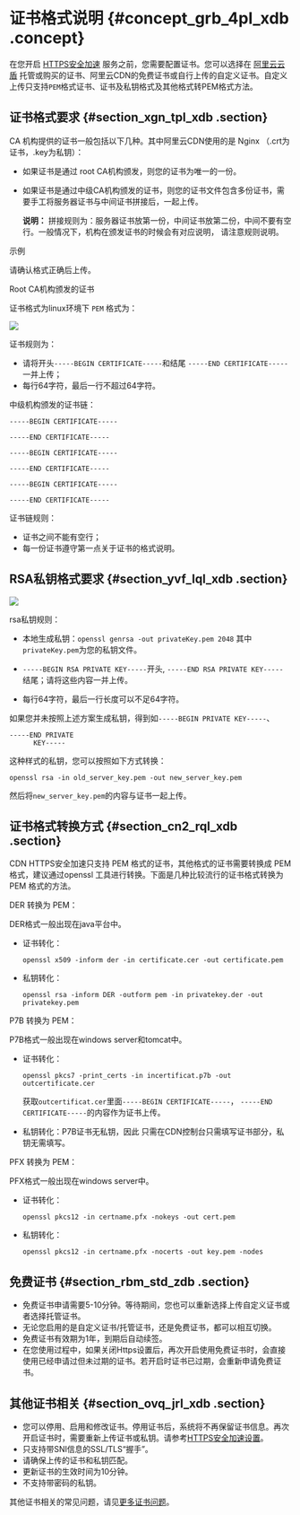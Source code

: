 # 证书格式说明 {#concept_grb_4pl_xdb .concept}

在您开启 [HTTPS安全加速](intl.zh-CN/用户指南/域名管理/HTTPS安全加速/HTTPS安全加速设置.md#) 服务之前，您需要配置证书。您可以选择在 [阿里云云盾](https://yundun.console.aliyun.com) 托管或购买的证书、阿里云CDN的免费证书或自行上传的自定义证书。自定义上传只支持`PEM`格式证书、证书及私钥格式及其他格式转PEM格式方法。

## 证书格式要求 {#section_xgn_tpl_xdb .section}

CA 机构提供的证书一般包括以下几种。其中阿里云CDN使用的是 Nginx （.crt为证书，.key为私钥）：

-   如果证书是通过 root CA机构颁发，则您的证书为唯一的一份。
-   如果证书是通过中级CA机构颁发的证书，则您的证书文件包含多份证书，需要手工将服务器证书与中间证书拼接后，一起上传。

    **说明：** 拼接规则为：服务器证书放第一份，中间证书放第二份，中间不要有空行。一般情况下，机构在颁发证书的时候会有对应说明， 请注意规则说明。


示例

请确认格式正确后上传。

Root CA机构颁发的证书

证书格式为linux环境下 `PEM` 格式为：

![](http://static-aliyun-doc.oss-cn-hangzhou.aliyuncs.com/assets/img/5135/15404704203703_zh-CN.png)

证书规则为：

-   请将开头`-----BEGIN CERTIFICATE-----`和结尾 `-----END CERTIFICATE-----`一并上传；
-   每行64字符，最后一行不超过64字符。

中级机构颁发的证书链：

`-----BEGIN CERTIFICATE-----`

`-----END CERTIFICATE-----`

`-----BEGIN CERTIFICATE-----`

`-----END CERTIFICATE-----`

`-----BEGIN CERTIFICATE-----`

`-----END CERTIFICATE-----`

证书链规则：

-   证书之间不能有空行；
-   每一份证书遵守第一点关于证书的格式说明。

## RSA私钥格式要求 {#section_yvf_lql_xdb .section}

![](http://static-aliyun-doc.oss-cn-hangzhou.aliyuncs.com/assets/img/5135/15404704203704_zh-CN.png)

rsa私钥规则：

-   本地生成私钥：`openssl genrsa -out privateKey.pem 2048` 其中`privateKey.pem`为您的私钥文件。

-   `-----BEGIN RSA PRIVATE KEY-----`开头, `-----END RSA PRIVATE KEY-----` 结尾；请将这些内容一并上传。

-   每行64字符，最后一行长度可以不足64字符。


如果您并未按照上述方案生成私钥，得到如`-----BEGIN PRIVATE KEY-----`、

```
-----END PRIVATE
      KEY-----
```

这种样式的私钥，您可以按照如下方式转换：

```
openssl rsa -in old_server_key.pem -out new_server_key.pem
```

然后将`new_server_key.pem`的内容与证书一起上传。

## 证书格式转换方式 {#section_cn2_rql_xdb .section}

CDN HTTPS安全加速只支持 PEM 格式的证书，其他格式的证书需要转换成 PEM 格式，建议通过openssl 工具进行转换。下面是几种比较流行的证书格式转换为 PEM 格式的方法。

DER 转换为 PEM：

DER格式一般出现在java平台中。

-   证书转化：

    ```
    openssl x509 -inform der -in certificate.cer -out certificate.pem
    ```

-   私钥转化：

    ```
    openssl rsa -inform DER -outform pem -in privatekey.der -out privatekey.pem
    ```


P7B 转换为 PEM：

P7B格式一般出现在windows server和tomcat中。

-   证书转化：

    ```
    openssl pkcs7 -print_certs -in incertificat.p7b -out outcertificate.cer
    ```

    获取`outcertificat.cer`里面`-----BEGIN CERTIFICATE-----`， `-----END CERTIFICATE-----`的内容作为证书上传。

-   私钥转化：P7B证书无私钥，因此 只需在CDN控制台只需填写证书部分，私钥无需填写。

PFX 转换为 PEM：

PFX格式一般出现在windows server中。

-   证书转化：

    ```
    openssl pkcs12 -in certname.pfx -nokeys -out cert.pem
    ```

-   私钥转化：

    ```
    openssl pkcs12 -in certname.pfx -nocerts -out key.pem -nodes
    ```


## 免费证书 {#section_rbm_std_zdb .section}

-   免费证书申请需要5-10分钟。等待期间，您也可以重新选择上传自定义证书或者选择托管证书。
-   无论您启用的是自定义证书/托管证书，还是免费证书，都可以相互切换。
-   免费证书有效期为1年，到期后自动续签。
-   在您使用过程中，如果关闭Https设置后，再次开启使用免费证书时，会直接使用已经申请过但未过期的证书。若开启时证书已过期，会重新申请免费证书。

## 其他证书相关 {#section_ovq_jrl_xdb .section}

-   您可以停用、启用和修改证书。停用证书后，系统将不再保留证书信息。再次开启证书时，需要重新上传证书或私钥。请参考[HTTPS安全加速设置](intl.zh-CN/用户指南/域名管理/HTTPS安全加速/HTTPS安全加速设置.md#)。
-   只支持带SNI信息的SSL/TLS“握手”。
-   请确保上传的证书和私钥匹配。
-   更新证书的生效时间为10分钟。
-   不支持带密码的私钥。

其他证书相关的常见问题，请见[更多证书问题](https://help.aliyun.com/knowledge_list/42212.html?spm=a2c4g.11186623.6.557.22pJVS)。

